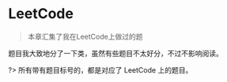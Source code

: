 # LeetCode

> 本章汇集了我在LeetCode上做过的题

题目我大致地分了一下类，虽然有些题目不太好分，不过不影响阅读。

?> 所有带有题目标号的，都是对应了 LeetCode 上的题目。